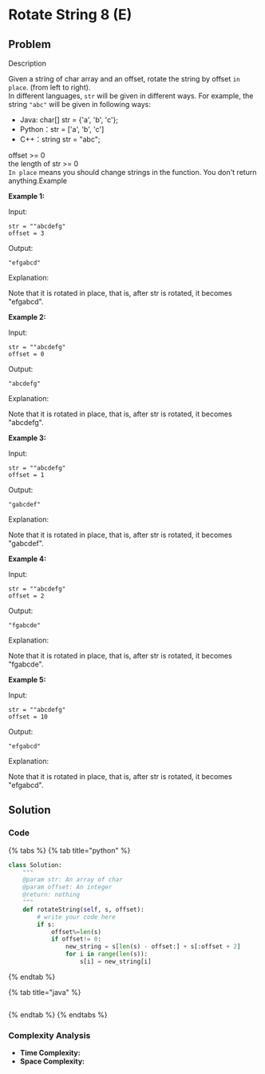 # Rotate String 8 \(E\)

## Problem

Description

Given a string of char array and an offset, rotate the string by offset `in place`. \(from left to right\).  
In different languages, `str` will be given in different ways. For example, the string `"abc"` will be given in following ways:

* Java: char\[\] str = {'a', 'b', 'c'};
* Python：str = \['a', 'b', 'c'\]
* C++：string str = "abc";

offset &gt;= 0  
the length of str &gt;= 0  
`In place` means you should change strings in the function. You don't return anything.Example

**Example 1:**

Input:

```text
str = ""abcdefg"
offset = 3
```

Output:

```text
"efgabcd"
```

Explanation:

Note that it is rotated in place, that is, after str is rotated, it becomes "efgabcd".

**Example 2:**

Input:

```text
str = ""abcdefg"
offset = 0
```

Output:

```text
"abcdefg"
```

Explanation:

Note that it is rotated in place, that is, after str is rotated, it becomes "abcdefg".

**Example 3:**

Input:

```text
str = ""abcdefg"
offset = 1
```

Output:

```text
"gabcdef"
```

Explanation:

Note that it is rotated in place, that is, after str is rotated, it becomes "gabcdef".

**Example 4:**

Input:

```text
str = ""abcdefg"
offset = 2
```

Output:

```text
"fgabcde"
```

Explanation:

Note that it is rotated in place, that is, after str is rotated, it becomes "fgabcde".

**Example 5:**

Input:

```text
str = ""abcdefg"
offset = 10
```

Output:

```text
"efgabcd"
```

Explanation:

Note that it is rotated in place, that is, after str is rotated, it becomes "efgabcd".

## Solution 

### Code

{% tabs %}
{% tab title="python" %}
```python
class Solution:
    """
    @param str: An array of char
    @param offset: An integer
    @return: nothing
    """
    def rotateString(self, s, offset):
        # write your code here
        if s:
            offset%=len(s)
            if offset!= 0:
                new_string = s[len(s) - offset:] + s[:offset + 2]
                for i in range(len(s)):
                    s[i] = new_string[i]
```
{% endtab %}

{% tab title="java" %}
```

```
{% endtab %}
{% endtabs %}

### Complexity Analysis

* **Time Complexity:**
* **Space Complexity:**

